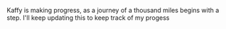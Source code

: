 Kaffy is making progress, as a journey of a thousand miles begins with a step. I'll keep updating this to keep track of my progess
